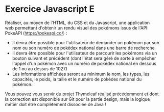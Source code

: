 # Exercice Javascript E

Réaliser, au moyen de l'HTML, du CSS et du Javascript, une application web permettant d'obtenir un rendu visuel des pokémons issus de l'API PokeAPI (https://pokeapi.co/) :

- Il devra être possible pour l'utilisateur de demander un pokémon par son nom ou son numéro de pokédex national dans une barre de recherche
- Il devra être possible pour l'utilisateur de parcourir les pokémons via un bouton suivant et précédent (dont l'état sera géré de sorte à empêcher l'appel d'un pokémon avec un numéro de pokédex national en dessous de 1 ou au dessus de 1027)
- Les informations affichées seront au minimum le nom, les types, les capacités, le poids, la taille et le numéro de pokédex national du pokémon.

Vous pouvez vous servir du projet Thymeleaf réalisé précédemment et dont la correction est disponible sur Git pour la partie design, mais la logique métier doit être complètement dissociée de Java !